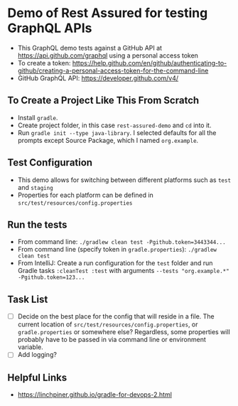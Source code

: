 # Demo of Rest Assured for testing GraphQL APIs

- This GraphQL demo tests against a GitHub API at https://api.github.com/graphql using a personal access token
- To create a token: https://help.github.com/en/github/authenticating-to-github/creating-a-personal-access-token-for-the-command-line
- GitHub GraphQL API: https://developer.github.com/v4/

## To Create a Project Like This From Scratch
- Install `gradle`.
- Create project folder, in this case `rest-assured-demo` and `cd` into it.
- Run `gradle init --type java-library`. I selected defaults for all the prompts except Source Package, which I named `org.example`.

## Test Configuration
- This demo allows for switching between different platforms such as `test` and `staging`
- Properties for each platform can be defined in `src/test/resources/config.properties`

## Run the tests
- From command line: `./gradlew clean test -Pgithub.token=3443344...`
- From command line (specify token in `gradle.properties`): `./gradlew clean test`
- From IntelliJ: Create a run configuration for the `test` folder and run Gradle tasks `:cleanTest :test` with arguments `--tests "org.example.*" -Pgithub.token=123...`

## Task List
- [ ] Decide on the best place for the config that will reside in a file. The current location of `src/test/resources/config.properties`, or `gradle.properties` or somewhere else? Regardless, some properties will probably have to be passed in via command line or environment variable.
- [ ] Add logging?

## Helpful Links
- https://linchpiner.github.io/gradle-for-devops-2.html
